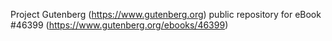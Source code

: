 Project Gutenberg (https://www.gutenberg.org) public repository for eBook #46399 (https://www.gutenberg.org/ebooks/46399)
